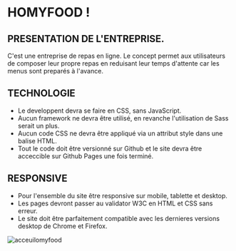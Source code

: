 # HOMYFOOD !

## PRESENTATION DE L'ENTREPRISE.

C'est une entreprise de repas en ligne.
Le concept permet aux utilisateurs de composer leur propre repas en reduisant leur temps d'attente car les menus sont preparés à l'avance.

## TECHNOLOGIE

- Le developpent devra se faire en CSS, sans JavaScript.
- Aucun framework ne devra être utilisé, en revanche l'utilisation de Sass serait un plus.
- Aucun code CSS ne devra être appliqué via un attribut style dans une balise HTML.
- Tout le code doit être versionné sur Github et le site devra être acceccible sur Github Pages une fois terminé.

## RESPONSIVE

- Pour l'ensemble du site être responsive sur mobile, tablette et desktop.
- Les pages devront passer au validator W3C en HTML et CSS sans erreur.
- Le site doit être parfaitement compatible avec les dernieres versions desktop de Chrome et Firefox.

![acceuilomyfood](https://user-images.githubusercontent.com/89019397/144074937-119eb64c-0f1d-4a45-b256-02db0ee33487.png)
